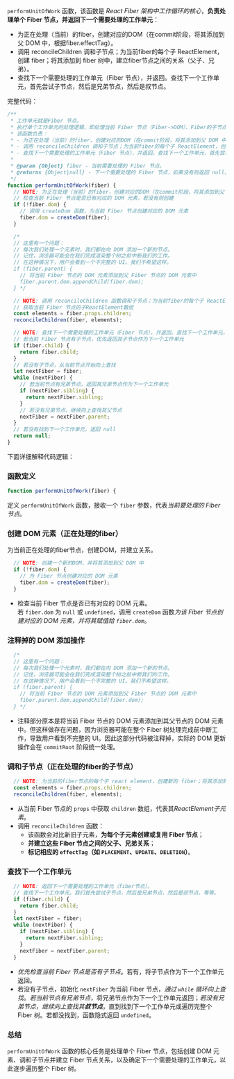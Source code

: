 `performUnitOfWork` 函数，该函数是 *React Fiber 架构中工作循环的核心*，**负责处理单个 Fiber 节点，并返回下一个需要处理的工作单元**：
- 为正在处理（当前）的fiber，创建对应的DOM（在commit阶段，将其添加到父 DOM 中，根据fiber.effectTag）。
- 调用 reconcileChildren 调和子节点；为当前fiber的每个子 ReactElement，创建 fiber；将其添加到 fiber 树中，建立fiber节点之间的关系（父子、兄弟）。
- 查找下一个需要处理的工作单元（Fiber 节点），并返回。查找下一个工作单元，首先尝试子节点，然后是兄弟节点，然后是叔节点。

完整代码：

```js
/**
 * 工作单元就是Fiber 节点。
 * 执行单个工作单元的处理逻辑，即处理当前 Fiber 节点（Fiber->DOM）、Fiber的子节点（ReactElement->Fiber），返回下一个需要处理的工作单元。
 * 该函数负责：
 * - 为正在处理（当前）的fiber，创建对应的DOM（在commit阶段，将其添加到父 DOM 中，根据fiber.effectTag）。
 * - 调用 reconcileChildren 调和子节点；为当前fiber的每个子 ReactElement，创建 fiber；将其添加到 fiber 树中，建立fiber节点之间的关系（父子、兄弟）。
 * - 查找下一个需要处理的工作单元（Fiber 节点），并返回。查找下一个工作单元，首先尝试子节点，然后是兄弟节点，然后是叔节点。
 *
 * @param {Object} fiber - 当前需要处理的 Fiber 节点。
 * @returns {Object|null} - 下一个需要处理的 Fiber 节点，如果没有则返回 null。
 */
function performUnitOfWork(fiber) {
  // NOTE: 为正在处理（当前）的fiber，创建对应的DOM（在commit阶段，将其添加到父 DOM 中，根据fiber.effectTag）
  // 检查当前 Fiber 节点是否已有对应的 DOM 元素，若没有则创建
  if (!fiber.dom) {
    // 调用 createDom 函数，为当前 Fiber 节点创建对应的 DOM 元素
    fiber.dom = createDom(fiber);
  }

  /* 
  // 这里有一个问题：
  // 每次我们处理一个元素时，我们都在向 DOM 添加一个新的节点。
  // 记住，浏览器可能会在我们完成渲染整个树之前中断我们的工作。
  // 在这种情况下，用户会看到一个不完整的 UI。我们不希望这样。
  if (fiber.parent) {
    // 将当前 Fiber 节点的 DOM 元素添加到父 Fiber 节点的 DOM 元素中
    fiber.parent.dom.appendChild(fiber.dom);
  } */

  // NOTE: 调用 reconcileChildren 函数调和子节点；为当前fiber的每个子 ReactElement，创建 fiber；将其添加到 fiber 树中，建立fiber节点之间的关系（父子、兄弟）
  // 获取当前 Fiber 节点的子ReactElement数组
  const elements = fiber.props.children;
  reconcileChildren(fiber, elements);

  // NOTE: 查找下一个需要处理的工作单元（Fiber 节点），并返回。查找下一个工作单元，首先尝试子节点，然后是兄弟节点，然后是叔节点。
  // 若当前 Fiber 节点有子节点，优先返回其子节点作为下一个工作单元
  if (fiber.child) {
    return fiber.child;
  }
  // 若没有子节点，从当前节点开始向上查找
  let nextFiber = fiber;
  while (nextFiber) {
    // 若当前节点有兄弟节点，返回其兄弟节点作为下一个工作单元
    if (nextFiber.sibling) {
      return nextFiber.sibling;
    }
    // 若没有兄弟节点，继续向上查找其父节点
    nextFiber = nextFiber.parent;
  }
  // 若没有找到下一个工作单元，返回 null
  return null;
}
```


下面详细解释代码逻辑：

### 函数定义

```javascript
function performUnitOfWork(fiber) {
```

定义 `performUnitOfWork` 函数，接收一个 `fiber` 参数，代表*当前要处理的 Fiber 节点*。

### 创建 DOM 元素（正在处理的fiber）
为当前正在处理的fiber节点，创建DOM，并建立关系。
```javascript
  // NOTE: 创建一个新的DOM，并将其添加到父 DOM 中
  if (!fiber.dom) {
    // 为 Fiber 节点创建对应的 DOM 元素
    fiber.dom = createDom(fiber);
  }
```

- 检查当前 Fiber 节点是否已有对应的 DOM 元素。若 `fiber.dom` 为 `null` 或 `undefined`，调用 `createDom` 函数*为该 Fiber 节点创建对应的 DOM 元素，并将其赋值给 `fiber.dom`*。

### 注释掉的 DOM 添加操作

```javascript
  /* 
  // 这里有一个问题：
  // 每次我们处理一个元素时，我们都在向 DOM 添加一个新的节点。
  // 记住，浏览器可能会在我们完成渲染整个树之前中断我们的工作。
  // 在这种情况下，用户会看到一个不完整的 UI。我们不希望这样。
  if (fiber.parent) {
    // 将当前 Fiber 节点的 DOM 元素添加到父 Fiber 节点的 DOM 元素中
    fiber.parent.dom.appendChild(fiber.dom);
  } */
```

- 注释部分原本是将当前 Fiber 节点的 DOM 元素添加到其父节点的 DOM 元素中。但这样做存在问题，因为浏览器可能在整个 Fiber 树处理完成前中断工作，导致用户看到不完整的 UI。因此这部分代码被注释掉，实际的 DOM 更新操作会在 `commitRoot` 阶段统一处理。

### 调和子节点（正在处理的fiber的子节点）

```javascript
  // NOTE: 为当前的fiber节点的每个子 react element，创建新的 fiber；将其添加到 fiber 树中，建立fiber节点之间的关系
  const elements = fiber.props.children;
  reconcileChildren(fiber, elements);
```

- 从当前 Fiber 节点的 `props` 中获取 `children` 数组，代表其*ReactElement子元素*。
- 调用 `reconcileChildren` 函数：
	- 该函数会对比新旧子元素，**为每个子元素创建或复用 Fiber 节点**；
	- **并建立这些 Fiber 节点之间的父子、兄弟关系**；
	- **标记相应的 `effectTag`（如 `PLACEMENT`、`UPDATE`、`DELETION`）**。

### 查找下一个工作单元

```javascript
  // NOTE: 返回下一个需要处理的工作单元（fiber节点）。
  // 查找下一个工作单元。我们首先尝试子节点，然后是兄弟节点，然后是叔节点，等等。
  if (fiber.child) {
    return fiber.child;
  }
  let nextFiber = fiber;
  while (nextFiber) {
    if (nextFiber.sibling) {
      return nextFiber.sibling;
    }
    nextFiber = nextFiber.parent;
  }
```

- *优先检查当前 Fiber 节点是否有子节点*。若有，将子节点作为下一个工作单元返回。
- 若没有子节点，初始化 `nextFiber` 为当前 Fiber 节点，*通过 `while` 循环向上查找*。*若当前节点有兄弟节点*，将兄弟节点作为下一个工作单元返回；*若没有兄弟节点，继续向上查找其**叔节点***，直到找到下一个工作单元或遍历完整个 Fiber 树。若都没找到，函数隐式返回 `undefined`。

### 总结

`performUnitOfWork` 函数的核心任务是处理单个 Fiber 节点，包括创建 DOM 元素、调和子节点并建立 Fiber 节点关系，以及确定下一个需要处理的工作单元，以此逐步遍历整个 Fiber 树。